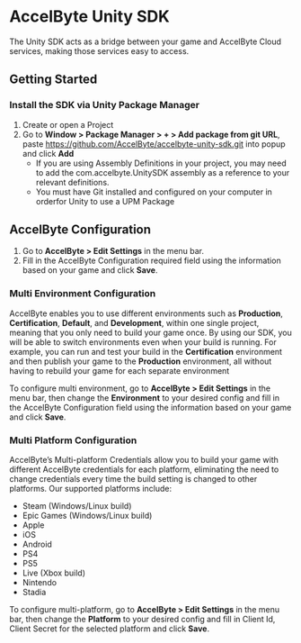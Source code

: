 # AccelByte Unity SDK
The Unity SDK acts as a bridge between your game and AccelByte Cloud services, making those services easy to access.

## Getting Started

### Install the SDK via Unity Package Manager
 1. Create or open a Project
 2. Go to **Window > Package Manager > + > Add package from git URL**, paste https://github.com/AccelByte/accelbyte-unity-sdk.git into popup and click **Add**
    - If you are using Assembly Definitions in your project, you may need to add the com.accelbyte.UnitySDK assembly as a reference to your relevant definitions.
    - You must have Git installed and configured on your computer in orderfor Unity to use a UPM Package

## AccelByte Configuration
 1. Go to **AccelByte > Edit Settings** in the menu bar.
 2. Fill in the AccelByte Configuration required field using the information based on your game and click **Save**.

### Multi Environment Configuration
AccelByte enables you to use different environments such as **Production**, **Certification**, **Default**, and **Development**, within one single project, meaning that you only need to build your game once. By using our SDK, you will be able to switch environments even when your build is running. For example, you can run and test your build in the **Certification** environment and then publish your game to the **Production** environment, all without having to rebuild your game for each separate environment

To configure multi environment, go to **AccelByte > Edit Settings** in the menu bar, then change the **Environment** to your desired config and fill in the AccelByte Configuration field using the information based on your game and click **Save**.

### Multi Platform Configuration
AccelByte’s Multi-platform Credentials allow you to build your game with different AccelByte credentials for each platform, eliminating the need to change credentials every time the build setting is changed to other platforms. Our supported platforms include:
 - Steam (Windows/Linux build)
 - Epic Games (Windows/Linux build) 
 - Apple
 - iOS
 - Android
 - PS4
 - PS5
 - Live (Xbox build)
 - Nintendo
 - Stadia

To configure multi-platform, go to **AccelByte > Edit Settings** in the menu bar, then change the **Platform** to your desired config and fill in Client Id, Client Secret for the selected platform and click **Save**.